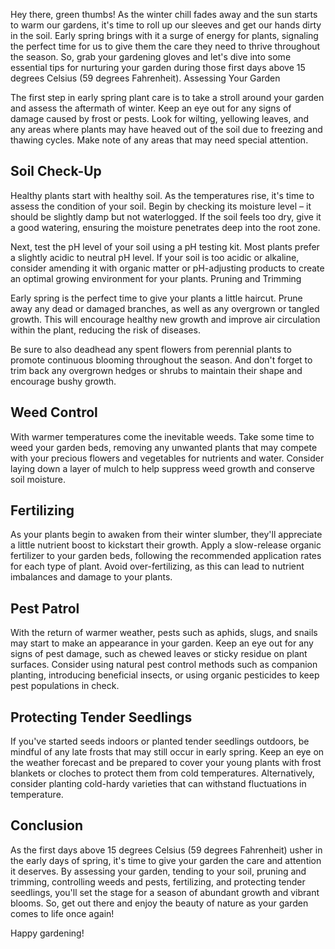 Hey there, green thumbs! As the winter chill fades away and the sun starts to warm our gardens, it's time to roll up our sleeves and get our hands dirty in the soil. Early spring brings with it a surge of energy for plants, signaling the perfect time for us to give them the care they need to thrive throughout the season. So, grab your gardening gloves and let's dive into some essential tips for nurturing your garden during those first days above 15 degrees Celsius (59 degrees Fahrenheit).
Assessing Your Garden

The first step in early spring plant care is to take a stroll around your garden and assess the aftermath of winter. Keep an eye out for any signs of damage caused by frost or pests. Look for wilting, yellowing leaves, and any areas where plants may have heaved out of the soil due to freezing and thawing cycles. Make note of any areas that may need special attention.

## Soil Check-Up

Healthy plants start with healthy soil. As the temperatures rise, it's time to assess the condition of your soil. Begin by checking its moisture level – it should be slightly damp but not waterlogged. If the soil feels too dry, give it a good watering, ensuring the moisture penetrates deep into the root zone.

Next, test the pH level of your soil using a pH testing kit. Most plants prefer a slightly acidic to neutral pH level. If your soil is too acidic or alkaline, consider amending it with organic matter or pH-adjusting products to create an optimal growing environment for your plants.
Pruning and Trimming

Early spring is the perfect time to give your plants a little haircut. Prune away any dead or damaged branches, as well as any overgrown or tangled growth. This will encourage healthy new growth and improve air circulation within the plant, reducing the risk of diseases.

Be sure to also deadhead any spent flowers from perennial plants to promote continuous blooming throughout the season. And don't forget to trim back any overgrown hedges or shrubs to maintain their shape and encourage bushy growth.

## Weed Control

With warmer temperatures come the inevitable weeds. Take some time to weed your garden beds, removing any unwanted plants that may compete with your precious flowers and vegetables for nutrients and water. Consider laying down a layer of mulch to help suppress weed growth and conserve soil moisture.

## Fertilizing

As your plants begin to awaken from their winter slumber, they'll appreciate a little nutrient boost to kickstart their growth. Apply a slow-release organic fertilizer to your garden beds, following the recommended application rates for each type of plant. Avoid over-fertilizing, as this can lead to nutrient imbalances and damage to your plants.

## Pest Patrol

With the return of warmer weather, pests such as aphids, slugs, and snails may start to make an appearance in your garden. Keep an eye out for any signs of pest damage, such as chewed leaves or sticky residue on plant surfaces. Consider using natural pest control methods such as companion planting, introducing beneficial insects, or using organic pesticides to keep pest populations in check.

## Protecting Tender Seedlings

If you've started seeds indoors or planted tender seedlings outdoors, be mindful of any late frosts that may still occur in early spring. Keep an eye on the weather forecast and be prepared to cover your young plants with frost blankets or cloches to protect them from cold temperatures. Alternatively, consider planting cold-hardy varieties that can withstand fluctuations in temperature.

## Conclusion

As the first days above 15 degrees Celsius (59 degrees Fahrenheit) usher in the early days of spring, it's time to give your garden the care and attention it deserves. By assessing your garden, tending to your soil, pruning and trimming, controlling weeds and pests, fertilizing, and protecting tender seedlings, you'll set the stage for a season of abundant growth and vibrant blooms. So, get out there and enjoy the beauty of nature as your garden comes to life once again!

Happy gardening!
